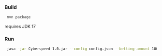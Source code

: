 ### Build

```bash
 mvn package
```
requires JDK 17

### Run

```bash
 java -jar Cyberspeed-1.0.jar --config config.json --betting-amount 100
```

